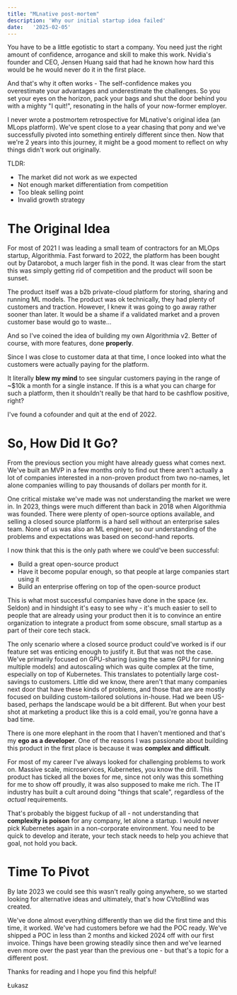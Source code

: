 ```yaml
---
title: "MLnative post-mortem"
description: 'Why our initial startup idea failed'
date:   '2025-02-05'
---
```


You have to be a little egotistic to start a company. You need just the right amount of confidence, arrogance and skill to make this work. Nvidia's founder and CEO, Jensen Huang said that had he known how hard this would be he would never do it in the first place. 

And that's why it often works - The self-confidence makes you overestimate your advantages and underestimate the challenges. So you set your eyes on the horizon, pack your bags and shut the door behind you with a mighty "I quit!", resonating in the halls of your now-former employer.

I never wrote a postmortem retrospective for MLnative's original idea (an MLops platform). We've spent close to a year chasing that pony and we've successfully pivoted into something entirely different since then. Now that we're 2 years into this journey, it might be a good moment to reflect on why things didn't work out originally.

TLDR:
- The market did not work as we expected
- Not enough market differentiation from competition
- Too bleak selling point
- Invalid growth strategy

# The Original Idea

For most of 2021 I was leading a small team of contractors for an MLOps startup, Algorithmia. Fast forward to 2022, the platform has been bought out by Datarobot, a much larger fish in the pond. It was clear from the start this was simply getting rid of competition and the product will soon be sunset. 

The product itself was a b2b private-cloud platform for storing, sharing and running ML models. The product was ok technically, they had plenty of customers and traction. However, I knew it was going to go away rather sooner than later. It would be a shame if a validated market and a proven customer base would go to waste... 

And so I've coined the idea of building my own Algorithmia v2. Better of course, with more features, done **properly**. 

Since I was close to customer data at that time, I once looked into what the customers were actually paying for the platform. 

It literally **blew my mind** to see singular customers paying in the range of ~$10k a month for a single instance. If this is a what you can charge for such a platform, then it shouldn't really be that hard to be cashflow positive, right?

I've found a cofounder and quit at the end of 2022.

# So, How Did It Go?

From the previous section you might have already guess what comes next. 
We've built an MVP in a few months only to find out there aren't actually a lot of companies interested in a non-proven product from two no-names, let alone companies willing to pay thousands of dollars per month for it. 

One critical mistake we've made was not understanding the market we were in. In 2023, things were much different than back in 2018 when Algorithmia was founded. There were plenty of open-source options available, and selling a closed source platform is a hard sell without an enterprise sales team. None of us was also an ML engineer, so our understanding of the problems and expectations was based on second-hand reports. 

I now think that this is the only path where we could've been successful:
- Build a great open-source product
- Have it become popular enough, so that people at large companies start using it
- Build an enterprise offering on top of the open-source product

This is what most successful companies have done in the space (ex. Seldon) and in hindsight it's easy to see why - it's much easier to sell to people that are already using your product then it is to convince an entire organization to integrate a product from some obscure, small startup as a part of their core tech stack. 

The only scenario where a closed source product could've worked is if our feature set was enticing enough to justify it. But that was not the case. We've primarily focused on GPU-sharing (using the same GPU for running multiple models) and autoscaling which was quite complex at the time, especially on top of Kubernetes. This translates to potentially large cost-savings to customers. Little did we know, there aren't that many companies next door that have these kinds of problems, and those that are are mostly focused on building custom-tailored solutions in-house. Had we been US-based, perhaps the landscape would be a bit different. But when your best shot at marketing a product like this is a cold email, you're gonna have a bad time. 

There is one more elephant in the room that I haven't mentioned and that's my **ego as a developer**. One of the reasons I was passionate about building this product in the first place is because it was **complex and difficult**. 

For most of my career I've always looked for challenging problems to work on. Massive scale, microservices, Kubernetes, you know the drill. This product has ticked all the boxes for me, since not only was this something for me to show off proudly, it was also supposed to make me rich. The IT industry has built a cult around doing "things that scale", regardless of the *actual* requirements. 

That's probably the biggest fuckup of all - not understanding that **complexity is poison** for any company, let alone a startup. I would never pick Kubernetes again in a non-corporate environment. You need to be quick to develop and iterate, your tech stack needs to help you achieve that goal, not hold you back. 

# Time To Pivot

By late 2023 we could see this wasn't really going anywhere, so we started looking for alternative ideas and ultimately, that's how CVtoBlind was created. 

We've done almost everything differently than we did the first time and this time, it worked. We've had customers before we had the POC ready. We've shipped a POC in less than 2 months and kicked 2024 off with our first invoice. Things have been growing steadily since then and we've learned even more over the past year than the previous one - but that's a topic for a different post.

Thanks for reading and I hope you find this helpful!

Łukasz